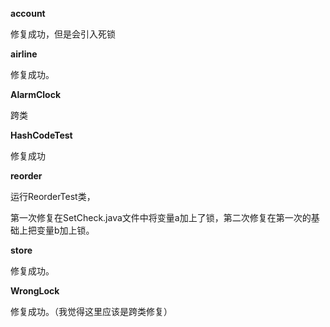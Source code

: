 **account** 

修复成功，但是会引入死锁


**airline**

修复成功。

**AlarmClock**

跨类

**HashCodeTest**

修复成功

**reorder** 

运行ReorderTest类，

第一次修复在SetCheck.java文件中将变量a加上了锁，第二次修复在第一次的基础上把变量b加上锁。

**store**

修复成功。


**WrongLock** 

修复成功。（我觉得这里应该是跨类修复）
